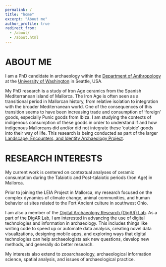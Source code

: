 ```yaml
---
permalink: /
title: "home"
excerpt: "About me"
author_profile: true
redirect_from: 
  - /about/
  - /about.html
---
```

# ABOUT ME
I am a PhD candidate in archaeology within the [Department of Anthropology](https://anthropology.washington.edu/) at the [University of Washington](https://uw.edu/) in Seattle, USA.

My PhD research is a study of Iron Age ceramics from the Spanish Mediterranean island of Mallorca. The Iron Age is often seen as a transitional period in Mallorcan history, from relative isolation to integration with the broader Mediterranean world. One of the consequences of this transition seems to have been increasing trade and consumption of ‘foreign’ goods, especially Punic goods from Ibiza. I am studying the contexts of indigenous consumption of these goods in order to understand if and how indigenous Mallorcans did and/or did not integrate these ‘outside’ goods into their way of life. This research is being conducted as part of the larger [Landscape, Encounters, and Identity Archaeology Project](https://leiap.weebly.com/).

# RESEARCH INTERESTS
My current work is centered on contextual analyses of ceramic consumption during the Talaiotic and Post-talaiotic periods (Iron Age) in Mallorca.

Prior to joining the LEIA Project in Mallorca, my research focused on the complex dynamics of climate change, animal communities, and human behavior at sites related to the Fort Ancient culture in southwest Ohio.

I am also a member of the [Digital Archaeology Research (DigAR) Lab](https://www.digarlab.uw.edu/). As a part of the DigAR Lab, I am interested in advancing the use of digital technologies and information in archaeology. This includes things like writing code to speed up or automate data analysis, creating novel data visualizations, designing mobile apps, and exploring ways that digital technologies can help archaeologists ask new questions, develop new methods, and generally do better research.

My interests also extend to zooarchaeology, archaeological information science, spatial analysis, and issues of archaeological practice.

